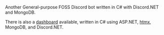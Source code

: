 Another General-purpose FOSS Discord bot written in C# with Discord.NET and MongoDB.

There is also a [dashboard](https://xb.kate.pet) available,
written in C# using ASP.NET, [htmx](https://htmx.org), MongoDB, and
Discord.NET.